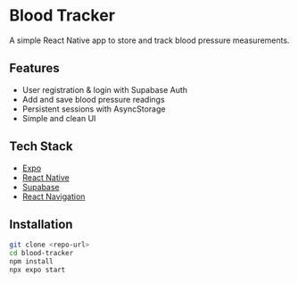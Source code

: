# Blood Tracker

A simple React Native app to store and track blood pressure measurements.  

## Features
- User registration & login with Supabase Auth
- Add and save blood pressure readings
- Persistent sessions with AsyncStorage
- Simple and clean UI

## Tech Stack
- [Expo](https://expo.dev/)
- [React Native](https://reactnative.dev/)
- [Supabase](https://supabase.com/)
- [React Navigation](https://reactnavigation.org/)

## Installation
```bash
git clone <repo-url>
cd blood-tracker
npm install
npx expo start
```